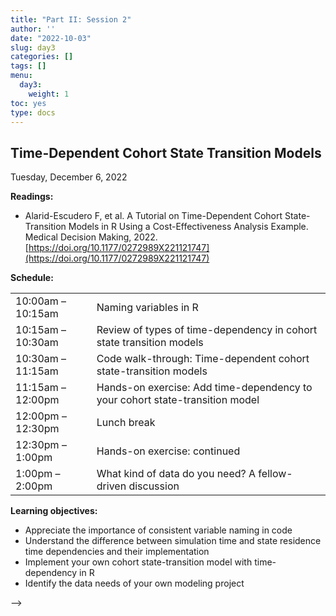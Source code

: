```yaml
---
title: "Part II: Session 2"
author: ''
date: "2022-10-03"
slug: day3
categories: []
tags: []
menu:
  day3:
    weight: 1
toc: yes
type: docs
---
```


## Time-Dependent Cohort State Transition Models

Tuesday, December 6, 2022

**Readings:**

-	Alarid-Escudero F, et al. A Tutorial on Time-Dependent Cohort State-Transition Models in R Using a Cost-Effectiveness Analysis Example. Medical Decision Making, 2022. [https://doi.org/10.1177/0272989X221121747](https://doi.org/10.1177/0272989X221121747)


**Schedule:**

|                            |            |
|---------------|:-----------------------------------------|
| 10:00am – 10:15am   | Naming variables in R |
| 10:15am – 10:30am  | Review of types of time-dependency in cohort state transition models | 
| 10:30am – 11:15am | Code walk-through: Time-dependent cohort state-transition models |
| 11:15am – 12:00pm | Hands-on exercise: Add time-dependency to your cohort state-transition model | 
| 12:00pm – 12:30pm  | Lunch break | 
| 12:30pm – 1:00pm | Hands-on exercise: continued |
| 1:00pm –  2:00pm | What kind of data do you need? A fellow-driven discussion |


**Learning objectives:**

-	Appreciate the importance of consistent variable naming in code
-	Understand the difference between simulation time and state residence time dependencies and their implementation
-	Implement your own cohort state-transition model with time-dependency in R
-	Identify the data needs of your own modeling project


<!-- ## Live session recording: -->

<!-- <!-- [link](https://umn.zoom.us/rec/share/HitMhMocc970GAyHG0_u9MilT69CloYa93CvSM-OEQOKCaNValgAPMMAMcd77Sf0.LfkahLUxzfZX4iZ5) --> -->

<!-- Recording will be uploaded soon. -->

<!-- ```{r, echo=F} -->
<!-- blogdown::shortcode("vimeo", "592378542") -->
<!-- ``` -->




 
